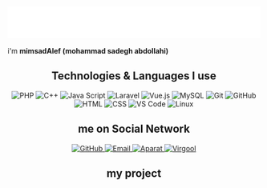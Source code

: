 <div align="center"><img src="header.svg"></div>

i'm **mimsadAlef (mohammad sadegh abdollahi)**

<h2 align="center">Technologies & Languages I use</h2>

<p align="center">
    <img src="https://img.shields.io/badge/-PHP-777BB4?style=for-the-badge&logo=php&logoColor=white" alt="PHP">
    <img src="https://img.shields.io/badge/-C++-00599C?style=for-the-badge&logo=c%2B%2B&logoColor=white" alt="C++">
    <img src="https://img.shields.io/badge/-JavaScript-F7DF1E?style=for-the-badge&logo=javascript&logoColor=black" alt="Java Script">
    <img src="https://img.shields.io/badge/-Laravel-FF2D20?style=for-the-badge&logo=laravel&logoColor=white" alt="Laravel">
    <img src="https://img.shields.io/badge/-Vue.js-4FC08D?style=for-the-badge&logo=vue.js&logoColor=black" alt="Vue.js">
    <img src="https://img.shields.io/badge/-MySQL-4479A1?style=for-the-badge&logo=mysql&logoColor=white" alt="MySQL">
    <img src="https://img.shields.io/badge/-Git-F05032?style=for-the-badge&logo=git&logoColor=white" alt="Git">
    <img src="https://img.shields.io/badge/-Github-181717?style=for-the-badge&logo=github&logoColor=white" alt="GitHub">
    <img src="https://img.shields.io/badge/-HTML5-E34F26?style=for-the-badge&logo=html5&logoColor=white" alt="HTML">
    <img src="https://img.shields.io/badge/-CSS3-1572B6?style=for-the-badge&logo=css3&logoColor=white" alt="CSS">
    <img src="https://img.shields.io/badge/-VS_Code-007ACC?style=for-the-badge&logo=visual-studio-code&logoColor=white" alt="VS Code">
    <img src="https://img.shields.io/badge/-linux-FFBF00?style=for-the-badge&logo=Linux&logoColor=black" alt="Linux">
</p>

<h2 align="center">me on Social Network</h2>

<p align="center">
    <a href="https://github.com/MimsadAlef">
        <img src="https://img.shields.io/github/followers/MimsadAlef?label=Github&logo=github&logoColor=white&style=for-the-badge" alt="GitHub">
    </a>
    <a href="mailto:mimsadAlef@@mail.ir">
        <img src="https://img.shields.io/badge/-Email-D14836?logo=Mail.Ru&logoColor=white&style=for-the-badge" alt="Email">
    </a>
    <a href="https://aparat.com/sonodsmedia.ir">
        <img src="https://img.shields.io/badge/-Aparat-FF0000?logo=youtube&logoColor=white&style=for-the-badge" alt="Aparat">
    </a>
    <a href="https://virgol.io/@MimsadAlef">
        <img src="https://img.shields.io/badge/-Virgool-7fc2f7?style=for-the-badge" alt="Virgool">
    </a>
</p>
<h2 align="center">my project</h2>
